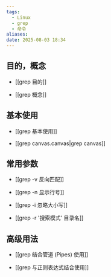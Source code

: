 ```yaml
---
tags:
  - Linux
  - grep
  - 命令
aliases: 
date: 2025-08-03 18:34
---
```


## 目的，概念
- [[grep 目的]]
	
- [[grep 概念]]

## 基本使用

- [[grep 基本使用]]

- [[grep canvas.canvas|grep canvas]]

## 常用参数

- [[grep -v 反向匹配]]
	
- [[grep -n 显示行号]]
	
- [[grep -i 忽略大小写]]
	
- [[grep -r '搜索模式' 目录名]]

## 高级用法

- [[grep 结合管道 (Pipes) 使用]]
	
- [[grep 与正则表达式结合使用]]
